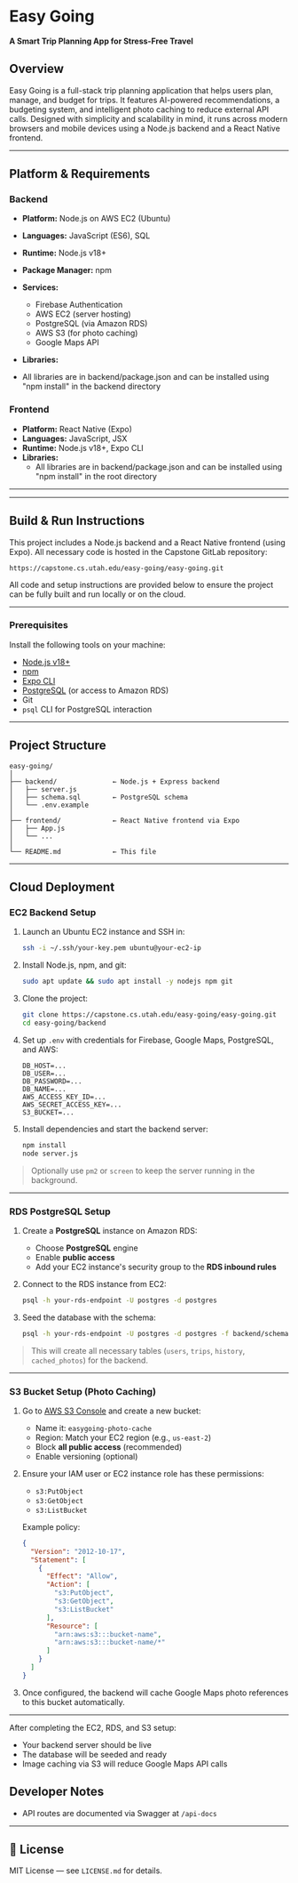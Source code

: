 # Easy Going
**A Smart Trip Planning App for Stress-Free Travel**

## Overview  
Easy Going is a full-stack trip planning application that helps users plan, manage, and budget for trips. It features AI-powered recommendations, a budgeting system, and intelligent photo caching to reduce external API calls. Designed with simplicity and scalability in mind, it runs across modern browsers and mobile devices using a Node.js backend and a React Native frontend.

---

## Platform & Requirements

### Backend  
- **Platform:** Node.js on AWS EC2 (Ubuntu)  
- **Languages:** JavaScript (ES6), SQL  
- **Runtime:** Node.js v18+  
- **Package Manager:** npm  
- **Services:**  
  - Firebase Authentication  
  - AWS EC2 (server hosting)
  - PostgreSQL (via Amazon RDS)  
  - AWS S3 (for photo caching)  
  - Google Maps API  

- **Libraries:**  
 - All libraries are in backend/package.json and can be installed using "npm install" in the backend directory

### Frontend  
- **Platform:** React Native (Expo)  
- **Languages:** JavaScript, JSX  
- **Runtime:** Node.js v18+, Expo CLI  
- **Libraries:**  
  - All libraries are in backend/package.json and can be installed using "npm install" in the root directory

---

---

## Build & Run Instructions

This project includes a Node.js backend and a React Native frontend (using Expo). All necessary code is hosted in the Capstone GitLab repository:

```
https://capstone.cs.utah.edu/easy-going/easy-going.git
```

All code and setup instructions are provided below to ensure the project can be fully built and run locally or on the cloud.

---

### Prerequisites

Install the following tools on your machine:
- [Node.js v18+](https://nodejs.org/)
- [npm](https://www.npmjs.com/)
- [Expo CLI](https://docs.expo.dev/get-started/installation/)
- [PostgreSQL](https://www.postgresql.org/) (or access to Amazon RDS)
- Git
- `psql` CLI for PostgreSQL interaction

---

## Project Structure

```
easy-going/
│
├── backend/              ← Node.js + Express backend
│   ├── server.js
│   ├── schema.sql        ← PostgreSQL schema
│   └── .env.example
│
├── frontend/             ← React Native frontend via Expo
│   ├── App.js
│   └── ...
│
└── README.md             ← This file
```

---


## Cloud Deployment

### EC2 Backend Setup

1. Launch an Ubuntu EC2 instance and SSH in:
   ```bash
   ssh -i ~/.ssh/your-key.pem ubuntu@your-ec2-ip
   ```

2. Install Node.js, npm, and git:
   ```bash
   sudo apt update && sudo apt install -y nodejs npm git
   ```

3. Clone the project:
   ```bash
   git clone https://capstone.cs.utah.edu/easy-going/easy-going.git
   cd easy-going/backend
   ```

4. Set up `.env` with credentials for Firebase, Google Maps, PostgreSQL, and AWS:
   ```env
   DB_HOST=...
   DB_USER=...
   DB_PASSWORD=...
   DB_NAME=...
   AWS_ACCESS_KEY_ID=...
   AWS_SECRET_ACCESS_KEY=...
   S3_BUCKET=...
   ```

5. Install dependencies and start the backend server:
   ```bash
   npm install
   node server.js
   ```

> Optionally use `pm2` or `screen` to keep the server running in the background.

---

### RDS PostgreSQL Setup

1. Create a **PostgreSQL** instance on Amazon RDS:
   - Choose **PostgreSQL** engine
   - Enable **public access**
   - Add your EC2 instance's security group to the **RDS inbound rules**

2. Connect to the RDS instance from EC2:
   ```bash
   psql -h your-rds-endpoint -U postgres -d postgres
   ```

3. Seed the database with the schema:
   ```bash
   psql -h your-rds-endpoint -U postgres -d postgres -f backend/schema.sql
   ```

> This will create all necessary tables (`users`, `trips`, `history`, `cached_photos`) for the backend.

---

### S3 Bucket Setup (Photo Caching)

1. Go to [AWS S3 Console](https://s3.console.aws.amazon.com/s3/) and create a new bucket:
   - Name it: `easygoing-photo-cache`
   - Region: Match your EC2 region (e.g., `us-east-2`)
   - Block **all public access** (recommended)
   - Enable versioning (optional)

2. Ensure your IAM user or EC2 instance role has these permissions:
   - `s3:PutObject`
   - `s3:GetObject`
   - `s3:ListBucket`

   Example policy:
   ```json
   {
     "Version": "2012-10-17",
     "Statement": [
       {
         "Effect": "Allow",
         "Action": [
           "s3:PutObject",
           "s3:GetObject",
           "s3:ListBucket"
         ],
         "Resource": [
           "arn:aws:s3:::bucket-name",
           "arn:aws:s3:::bucket-name/*"
         ]
       }
     ]
   }
   ```

3. Once configured, the backend will cache Google Maps photo references to this bucket automatically.

---

 After completing the EC2, RDS, and S3 setup:
- Your backend server should be live
- The database will be seeded and ready
- Image caching via S3 will reduce Google Maps API calls



## Developer Notes  
- API routes are documented via Swagger at `/api-docs`  

---

## 📄 License  
MIT License — see `LICENSE.md` for details.
